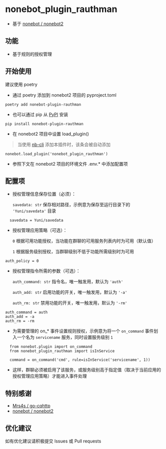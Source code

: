 <!--
 * @Author       : Lancercmd
 * @Date         : 2020-11-17 19:05:26
 * @LastEditors  : Lancercmd
 * @LastEditTime : 2020-12-07 23:53:34
 * @Description  : None
 * @GitHub       : https://github.com/Lancercmd
-->
# nonebot_plugin_rauthman

- 基于 [nonebot / nonebot2](https://github.com/nonebot/nonebot2)

## 功能

- 基于规则的授权管理

## 开始使用

建议使用 poetry

- 通过 poetry 添加到 nonebot2 项目的 pyproject.toml

``` {.sourceCode .bash}
poetry add nonebot-plugin-rauthman
```

- 也可以通过 pip 从 [PyPI](https://pypi.org/project/nonebot-plugin-rauthman/) 安装

``` {.sourceCode .bash}
pip install nonebot-plugin-rauthman
```

- 在 nonebot2 项目中设置 load\_plugin()
> 当使用 [nb-cli](https://github.com/nonebot/nb-cli) 添加本插件时，该条会被自动添加

``` {.sourceCode .python}
nonebot.load_plugin('nonebot_plugin_rauthman')
```

- 参照下文在 nonebot2 项目的环境文件 .env.\* 中添加配置项

## 配置项

- 授权管理信息保存位置（必须）：

  ``savedata: str`` 保存相对路径，示例意为保存至运行目录下的 ``'Yuni/savedata'`` 目录

``` {.sourceCode .bash}
  savedata = Yuni/savedata
```

- 授权管理应用策略（可选）：

  `0` 根据可用功能授权，当功能在群聊的可用服务列表内时为可用（默认值）

  `1` 根据服务级别授权，当群聊级别不低于功能所需级别时为可用

``` {.sourceCode .bash}
auth_policy = 0
```

- 授权管理指令所需的参数（可选）：

  `auth_command: str` 指令名，唯一触发用，默认为 `'auth'`

  `auth_add: str` 启用功能的开关，唯一触发用，默认为 ``'-a'``

  `auth_rm: str` 禁用功能的开关，唯一触发用，默认为 ``'-rm'``

``` {.sourceCode .bash}
auth_command = auth
auth_add = -a
auth_rm = -rm
```

- 为需要管理的 on\_\* 事件设置规则授权，示例意为将一个 ``on_command`` 事件划入一个名为 ``servicename`` 服务，同时设置服务级别 ``1``

``` {.sourceCode .python}
  from nonebot.plugin import on_command
  from nonebot_plugin_rauthman import isInService

  command = on_command('cmd', rule=isInService('servicename', 1))
```

- 这样，群聊必须被启用了该服务，或服务级别高于指定值（取决于当前应用的授权管理应用策略）才能进入事件处理

## 特别感谢

- [Mrs4s / go-cqhttp](https://github.com/Mrs4s/go-cqhttp)
- [nonebot / nonebot2](https://github.com/nonebot/nonebot2)

## 优化建议

如有优化建议请积极提交 Issues 或 Pull requests